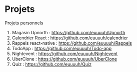 # Projets
Projets personnels

1. Magasin Upnorth : https://github.com/euuuuh/Upnorth
2. Calendrier React : https://github.com/euuuuh/calendrier
3. Rappels react-native : https://github.com/euuuuh/Rappels
4. TodoApp : https://github.com/euuuuh/Todo-app
5. Nightevent : https://github.com/euuuuh/Nightevent
6. UberClone : https://github.com/euuuuh/UberClone
7. Quiz : https://github.com/euuuuh/Quiz
